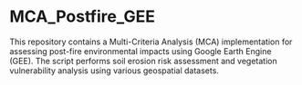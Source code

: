 # MCA_Postfire_GEE
This repository contains a Multi-Criteria Analysis (MCA) implementation for assessing post-fire environmental impacts using Google Earth Engine (GEE). The script performs soil erosion risk assessment and vegetation vulnerability analysis using various geospatial datasets.

